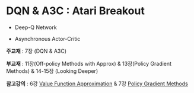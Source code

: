 # DQN & A3C : Atari Breakout

+ Deep-Q Network

+ Asynchronous Actor-Critic

**주교재** : 7장 (DQN & A3C)

**부교재** : 11장(Off-policy Methods with Approx) & 13장(Policy Gradient Methods) & 14-15장 (Looking Deeper)

**참고강의** : 6강 [Value Function Approximation](https://www.youtube.com/watch?v=UoPei5o4fps&t=1915s) & 7강 [Policy Gradient Methods](https://www.youtube.com/watch?v=KHZVXao4qXs&t=2921s)
